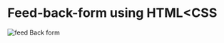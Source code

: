 # Feed-back-form using HTML<CSS
![feed Back form](https://user-images.githubusercontent.com/109327528/219368799-eb6a919d-61b1-4707-b9d8-036e1eda0b46.png)
